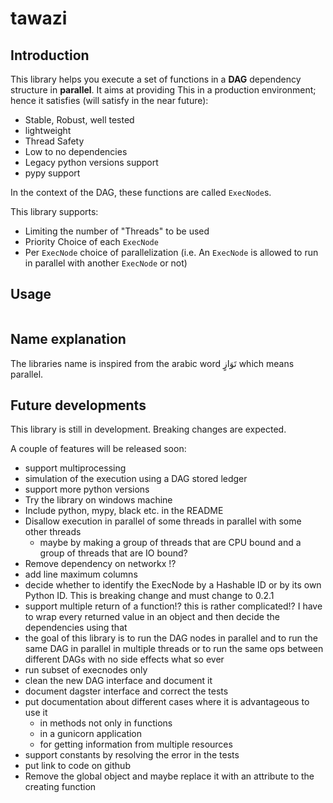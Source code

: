 # tawazi

## Introduction

<!-- put a link explaining what a DAG is-->

This library helps you execute a set of functions in a **DAG** dependency structure in **parallel**. It aims at providing
This in a production environment; hence it satisfies (will satisfy in the near future):
* Stable, Robust, well tested
* lightweight
* Thread Safety
* Low to no dependencies
* Legacy python versions support
* pypy support

In the context of the DAG, these functions are called `ExecNode`s.

This library supports:
* Limiting the number of "Threads" to be used
* Priority Choice of each `ExecNode`
* Per `ExecNode` choice of parallelization (i.e. An `ExecNode` is allowed to run in parallel with another `ExecNode` or not)


## Usage

```python:code-examples/readme-code.py
```

## Name explanation
The libraries name is inspired from the arabic word تَوَازٍ which means parallel.


## Future developments
This library is still in development. Breaking changes are expected.

A couple of features will be released soon:
* support multiprocessing
* simulation of the execution using a DAG stored ledger
* support more python versions
* Try the library on windows machine
* Include python, mypy, black etc. in the README
* Disallow execution in parallel of some threads in parallel with some other threads
  * maybe by making a group of threads that are CPU bound and a group of threads that are IO bound?
* Remove dependency on networkx !?
* add line maximum columns
* decide whether to identify the ExecNode by a Hashable ID or by its own Python ID. This is breaking change and must change to 0.2.1
* support multiple return of a function!? this is rather complicated!? I have to wrap every returned value 
in an object and then decide the dependencies using that
* the goal of this library is to run the DAG nodes in parallel and to run the same DAG in parallel in multiple threads
or to run the same ops between different DAGs with no side effects what so ever
* run subset of execnodes only
* clean the new DAG interface and document it
* document dagster interface and correct the tests
* put documentation about different cases where it is advantageous to use it 
  * in methods not only in functions
  * in a gunicorn application
  * for getting information from multiple resources
* support constants by resolving the error in the tests
* put link to code on github
* Remove the global object and maybe replace it with an attribute to the creating function
